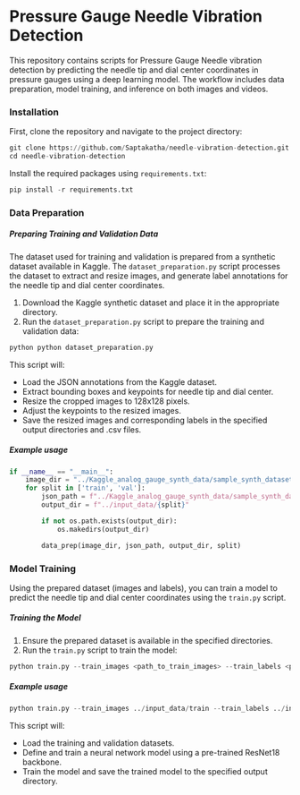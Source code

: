 # Pressure Gauge Needle Vibration Detection

This repository contains scripts for Pressure Gauge Needle vibration detection by predicting the needle tip and dial center coordinates in pressure gauges using a deep learning model. The workflow includes data preparation, model training, and inference on both images and videos.


### Installation <a name="install"></a>
First, clone the repository and navigate to the project directory:
```python
git clone https://github.com/Saptakatha/needle-vibration-detection.git
cd needle-vibration-detection
```

Install the required packages using ```requirements.txt```:
```python
pip install -r requirements.txt
```

### Data Preparation <a name="prepare_data"></a>
##### Preparing Training and Validation Data
The dataset used for training and validation is prepared from a synthetic dataset available in Kaggle. The `dataset_preparation.py` script processes the dataset to extract and resize images, and generate label annotations for the needle tip and dial center coordinates.

1. Download the Kaggle synthetic dataset  and place it in the appropriate directory.
2. Run the `dataset_preparation.py` script to prepare the training and validation data:
```python
python python dataset_preparation.py
```

This script will:
+ Load the JSON annotations from the Kaggle dataset.
+ Extract bounding boxes and keypoints for needle tip and dial center.
+ Resize the cropped images to 128x128 pixels.
+ Adjust the keypoints to the resized images.
+ Save the resized images and corresponding labels in the specified output directories and .csv files.

##### Example usage
```python
if __name__ == "__main__":
    image_dir = "../Kaggle_analog_gauge_synth_data/sample_synth_datasets/ds5.0/data"
    for split in ['train', 'val']:
        json_path = f"../Kaggle_analog_gauge_synth_data/sample_synth_datasets/ds5.0/{split}__kpts_coco.json"
        output_dir = f"../input_data/{split}"

        if not os.path.exists(output_dir):
            os.makedirs(output_dir)

        data_prep(image_dir, json_path, output_dir, split)
```

### Model Training <a name="train_model"></a>
Using the prepared dataset (images and labels), you can train a model to predict the needle tip and dial center coordinates using the `train.py` script.

##### Training the Model
1. Ensure the prepared dataset is available in the specified directories.
2. Run the `train.py` script to train the model:

```python
python train.py --train_images <path_to_train_images> --train_labels <path_to_train_labels.csv> --val_images <path_to_val_images> --val_labels <path_to_val_labels.csv> --output_model_dir <path_to_save_trained_model>
```

##### Example usage
```python
python train.py --train_images ../input_data/train --train_labels ../input_data/train/train_annotations.csv --val_images ../input_data/val --val_labels ../input_data/val/val_annotations.csv --output_model_dir ../models
```

This script will:

+ Load the training and validation datasets.
+ Define and train a neural network model using a pre-trained ResNet18 backbone.
+ Train the model and save the trained model to the specified output directory.

